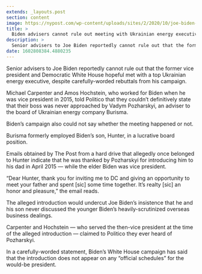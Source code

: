 ```yaml
--- 
extends: _layouts.post 
section: content 
image: https://nypost.com/wp-content/uploads/sites/2/2020/10/joe-biden-11.jpg?quality=90&strip=all&w=1200 
title: > 
  Biden advisers cannot rule out meeting with Ukrainian energy executive 
description: > 
  Senior advisers to Joe Biden reportedly cannot rule out that the former vice president and Democratic White House hopeful met with a top Ukrainian energy executive, despite carefully-worded rebuttals from his campaign.Michael Carpenter and Amos Hochstein, who worked for Biden when he was vice president in 2015, told Politico that they couldn’t definitively state that their boss was never approached by Vadym Pozharskyi, an adviser to the board of Ukrainian energy company Burisma.Burisma formerly employed Biden’s son, Hunter, in a lucrative board position.The alleged introduction would undercut Joe Biden’s insistence that he and his son never discussed the younger Biden’s heavily-scrutinized overseas business dealings.In a carefully-worded statement, Biden’s White House campaign has said that the introduction does not appear on any “official schedules” for the would-be president. 
date: 1602808384.4880235 
--- 
```

Senior advisers to Joe Biden reportedly cannot rule out that the former vice president and Democratic White House hopeful met with a top Ukrainian energy executive, despite carefully-worded rebuttals from his campaign.

Michael Carpenter and Amos Hochstein, who worked for Biden when he was vice president in 2015, told Politico that they couldn’t definitively state that their boss was never approached by Vadym Pozharskyi, an adviser to the board of Ukrainian energy company Burisma.

Biden’s campaign also could not say whether the meeting happened or not.

Burisma formerly employed Biden’s son, Hunter, in a lucrative board position.

Emails obtained by The Post from a hard drive that allegedly once belonged to Hunter indicate that he was thanked by Pozharskyi for introducing him to his dad in April 2015 — while the elder Biden was vice president.

“Dear Hunter, thank you for inviting me to DC and giving an opportunity to meet your father and spent [sic] some time together. It’s realty [sic] an honor and pleasure,” the email reads.

The alleged introduction would undercut Joe Biden’s insistence that he and his son never discussed the younger Biden’s heavily-scrutinized overseas business dealings.

Carpenter and Hochstein — who served the then-vice president at the time of the alleged introduction — claimed to Politico they ever heard of Pozharskyi.

In a carefully-worded statement, Biden’s White House campaign has said that the introduction does not appear on any “official schedules” for the would-be president.